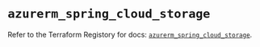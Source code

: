 # `azurerm_spring_cloud_storage`

Refer to the Terraform Registory for docs: [`azurerm_spring_cloud_storage`](https://www.terraform.io/docs/providers/azurerm/r/spring_cloud_storage).
